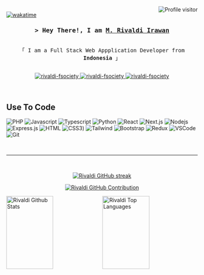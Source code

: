 <a href="https://komarev.com/ghpvc/?username=rivaldi-fsociety">
  <img align="right" src="https://komarev.com/ghpvc/?username=rivaldi-fsociety&label=Visitors&color=0e75b6&style=flat" alt="Profile visitor" />
</a>


[![wakatime](https://wakatime.com/badge/user/eebb3dd8-d9b2-40de-9b88-6fd6cac99dbc.svg)](https://wakatime.com/@eebb3dd8-d9b2-40de-9b88-6fd6cac99dbc)

<!-- Intro  -->
<h3 align="center">
        <samp>&gt; Hey There!, I am
                <b><a target="_blank" href="https://rivalry-co.vercel.app/">M. Rivaldi Irawan</a></b>
        </samp>
</h3>


<p align="center"> 
  <samp>
    <br>
    「 I am a Full Stack Web Appplication Developer from <b>Indonesia</b> 」
    <br>
    <br>
  </samp>
</p>

<p align="center">
 <a href="https://rivalry-co.vercel.app/" target="blank">
  <img src="https://img.shields.io/badge/Website-DC143C?style=for-the-badge&logo=medium&logoColor=white" alt="rivaldi-fsociety" />
 </a>
 <a href="https://www.linkedin.com/in/muhammad-rivaldi-irawan-5b0185186/" target="_blank">
  <img src="https://img.shields.io/badge/LinkedIn-0077B5?style=for-the-badge&logo=linkedin&logoColor=white" alt="rivaldi-fsociety"/>
 </a>
 <a href="https://www.instagram.com/rivaldi.irawan/" target="_blank">
  <img src="https://img.shields.io/badge/Instagram-fe4164?style=for-the-badge&logo=instagram&logoColor=white" alt="rivaldi-fsociety" />
 </a>  
</p>
<br />

## Use To Code

![PHP](https://img.shields.io/badge/PHP-8993be?style=for-the-badge&labelColor=black&logo=PHP&logoColor=8993be)
![Javascript](https://img.shields.io/badge/Javascript-F0DB4F?style=for-the-badge&labelColor=black&logo=javascript&logoColor=F0DB4F)
![Typescript](https://img.shields.io/badge/Typescript-007acc?style=for-the-badge&labelColor=black&logo=typescript&logoColor=007acc)
![Python](https://img.shields.io/badge/python-FFD43B?style=for-the-badge&labelColor=black&logo=python&logoColor=4B8BBE)
![React](https://img.shields.io/badge/-React-61DBFB?style=for-the-badge&labelColor=black&logo=react&logoColor=61DBFB)
![Next.js](https://img.shields.io/badge/next.js-000000?style=for-the-badge&logo=nextdotjs&logoColor=white)
![Nodejs](https://img.shields.io/badge/Nodejs-3C873A?style=for-the-badge&labelColor=black&logo=node.js&logoColor=3C873A)
![Express.js](https://img.shields.io/badge/Express.js-000000?style=for-the-badge&logo=express&logoColor=white)
![HTML](https://img.shields.io/badge/HTML5-E34F26?style=for-the-badge&logo=html5&logoColor=white)
![CSS3](https://img.shields.io/badge/CSS3-1572B6?style=for-the-badge&logo=css3&logoColor=white))
![Tailwind](https://img.shields.io/badge/Tailwind_CSS-092749?style=for-the-badge&logo=tailwindcss&logoColor=06B6D4&labelColor=000000)
![Bootstrap](https://img.shields.io/badge/Bootstrap-563D7C?style=for-the-badge&logo=bootstrap&logoColor=white)
![Redux](https://img.shields.io/badge/Redux-593D88?style=for-the-badge&logo=redux&logoColor=white)
![VSCode](https://img.shields.io/badge/Visual_Studio-0078d7?style=for-the-badge&logo=visual%20studio&logoColor=white)
![Git](https://img.shields.io/badge/Git-F05032?style=for-the-badge&logo=git&logoColor=white)

<br/>
<hr/>
<br/>

<p align="center">
  <a href="https://github.com/rivaldi-fsociety">
    <img src="https://github-readme-streak-stats.herokuapp.com/?user=rivaldi-fsociety&theme=radical&border=7F3FBF&background=0D1117" alt="Rivaldi GitHub streak"/>
  </a>
</p>

<p align="center">
  <a href="https://github.com/rivaldi-fsociety">
    <img src="https://github-profile-summary-cards.vercel.app/api/cards/profile-details?username=rivaldi-fsociety&theme=radical" alt="Rivaldi GitHub Contribution"/>
  </a>
</p>

<a> 
    <a href="https://github.com/rivaldi-fsociety"><img alt="Rivaldi Github Stats" src="https://denvercoder1-github-readme-stats.vercel.app/api?username=rivaldi-fsociety&show_icons=true&count_private=true&theme=react&border_color=7F3FBF&bg_color=0D1117&title_color=F85D7F&icon_color=F8D866" height="192px" width="49.5%"/></a>
  <a href="https://github.com/rivaldi-fsociety"><img alt="Rivaldi Top Languages" src="https://denvercoder1-github-readme-stats.vercel.app/api/top-langs/?username=rivaldi-fsociety&langs_count=8&layout=compact&theme=react&border_color=7F3FBF&bg_color=0D1117&title_color=F85D7F&icon_color=F8D866" height="192px" width="49.5%"/></a>
  <br/>
</a>
